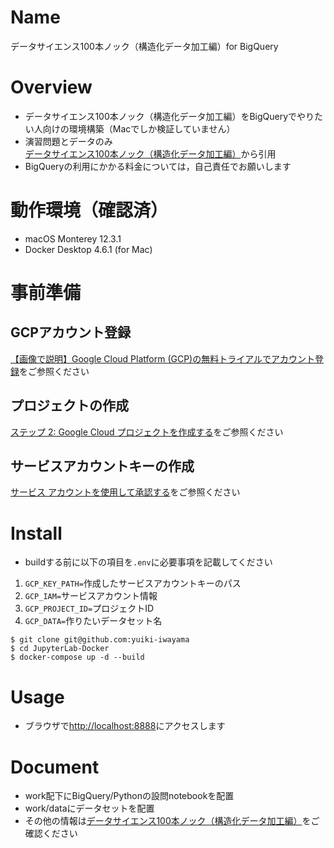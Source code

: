 # Name
データサイエンス100本ノック（構造化データ加工編）for BigQuery

# Overview
- データサイエンス100本ノック（構造化データ加工編）をBigQueryでやりたい人向けの環境構築（Macでしか検証していません）
- 演習問題とデータのみ[データサイエンス100本ノック（構造化データ加工編）](https://github.com/The-Japan-DataScientist-Society/100knocks-preprocess)から引用
- BigQueryの利用にかかる料金については，自己責任でお願いします

# 動作環境（確認済）
- macOS Monterey 12.3.1
- Docker Desktop 4.6.1 (for Mac)

# 事前準備
## GCPアカウント登録
[【画像で説明】Google Cloud Platform (GCP)の無料トライアルでアカウント登録](https://qiita.com/komiya_____/items/14bd06d0866f182ae912)をご参照ください

## プロジェクトの作成
[ステップ 2: Google Cloud プロジェクトを作成する](https://cloud.google.com/apigee/docs/hybrid/v1.2/precog-gcpproject?hl=ja)をご参照ください

## サービスアカウントキーの作成
[サービス アカウントを使用して承認する](https://cloud.google.com/sdk/docs/authorizing?hl=ja#authorizing_with_a_service_account)をご参照ください

# Install
- buildする前に以下の項目を`.env`に必要事項を記載してください
1. `GCP_KEY_PATH=`作成したサービスアカウントキーのパス
2. `GCP_IAM=`サービスアカウント情報
3. `GCP_PROJECT_ID=`プロジェクトID
4. `GCP_DATA=`作りたいデータセット名

```
$ git clone git@github.com:yuiki-iwayama
$ cd JupyterLab-Docker
$ docker-compose up -d --build
```

# Usage
- ブラウザで[http://localhost:8888](http://localhost:8888)にアクセスします

# Document
- work配下にBigQuery/Pythonの設問notebookを配置
- work/dataにデータセットを配置
- その他の情報は[データサイエンス100本ノック（構造化データ加工編）](https://github.com/The-Japan-DataScientist-Society/100knocks-preprocess)をご確認ください
